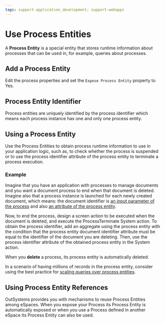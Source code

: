 ```yaml
---
tags: support-application_development; support-webapps
---
```


# Use Process Entities

A **Process Entity** is a special entity that stores runtime information about processes that can be used in, for example, queries about processes.

## Add a Process Entity

Edit the process properties and set the `Expose Process Entity` property to Yes.

## Process Entity Identifier

Process entities are uniquely identified by the process identifier which means each process instance has one and only one process entity.

## Using a Process Entity

Use the Process Entities to obtain process runtime information to use in your application logic, such as, to check whether the process is suspended or to use the process identifier attribute of the process entity to terminate a process execution.

### Example

Imagine that you have an application with processes to manage documents and you want a document process to end when that document is deleted. Imagine also that a process instance is launched for each newly created document, which means: the document identifier is [an input parameter of the process](../process.md#launching-a-process) and also [an attribute of the process entity](process-entities-attributes.md).

Now, to end the process, design a screen action to be executed when the document is deleted, and execute the ProcessTerminate System action. To obtain the process identifier, add an aggregate using the process entity with the condition that the process entity document identifier attribute must be equal to the identifier of the document you are deleting. Then, use the process identifier attribute of the obtained process entity in the System action.

When you **delete** a process, its process entity is automatically deleted.

In a scenario of having millions of records in the process entity, consider using the best practice for [scaling queries over process entities](../best-practices/scale-queries.md).

## Using Process Entity References

OutSystems provides you with mechanisms to reuse Process Entities among eSpaces. When you expose your Process its Process Entity is automatically exposed or when you use a Process defined in another eSpace its Process Entity can also be used.

